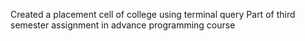 Created a placement cell of college using terminal query 
Part of third semester assignment in advance programming course
